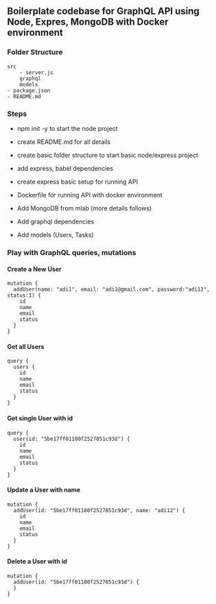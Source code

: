 ## Boilerplate codebase for GraphQL API using Node, Expres, MongoDB with Docker environment

### Folder Structure
``` 
src
    - server.js
    graphql
    models
- package.json
- README.md
```

### Steps
 - npm init -y to start the node project
 - create README.md for all details
 - create basic folder structure to start basic node/express project
 - add express, babel dependencies
 - create express basic setup for running API
 - Dockerfile for running API with docker environment

 - Add MongoDB from mlab (more details follows)
 - Add graphql dependencies
 - Add models (Users, Tasks)


### Play with GraphQL queries, mutations

#### Create a New User
``` 
mutation {
  addUser(name: "adi1", email: "adi1@gmail.com", password:"adi12", status:1) {
    id
    name
    email
    status
  }
}
``` 

#### Get all Users
``` 
query {
  users {
    id
    name
    email
    status
  }
}
``` 

#### Get single User with id
``` 
query {
  user(id: "5be17ff01180f2527851c93d") {
    id
    name
    email
    status
  }
}
``` 

#### Update a User with name
``` 
mutation {
  addUser(id: "5be17ff01180f2527851c93d", name: "adi12") {
    id
    name
    email
    status
  }
}
``` 

#### Delete a User with id
``` 
mutation {
  addUser(id: "5be17ff01180f2527851c93d") {
  }
}
``` 
